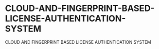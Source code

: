 # CLOUD-AND-FINGERPRINT-BASED-LICENSE-AUTHENTICATION-SYSTEM
CLOUD AND FINGERPRINT BASED LICENSE AUTHENTICATION SYSTEM
